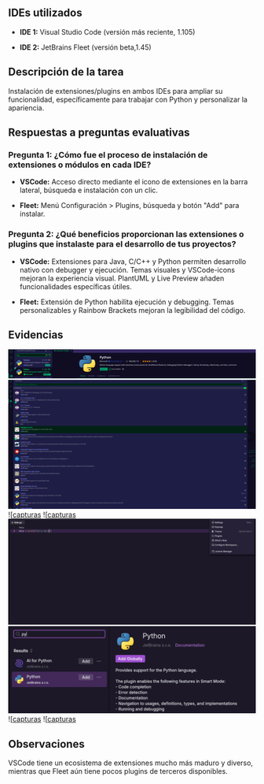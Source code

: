 
## IDEs utilizados

- **IDE 1:** Visual Studio Code (versión más reciente, 1.105)
    
- **IDE 2:** JetBrains Fleet (versión beta,1.45)
    

## Descripción de la tarea

Instalación de extensiones/plugins en ambos IDEs para ampliar su funcionalidad, específicamente para trabajar con Python y personalizar la apariencia.

## Respuestas a preguntas evaluativas

### Pregunta 1: ¿Cómo fue el proceso de instalación de extensiones o módulos en cada IDE?

- **VSCode:** Acceso directo mediante el icono de extensiones en la barra lateral, búsqueda e instalación con un clic.
    
- **Fleet:** Menú Configuración > Plugins, búsqueda y botón "Add" para instalar.
    

### Pregunta 2: ¿Qué beneficios proporcionan las extensiones o plugins que instalaste para el desarrollo de tus proyectos?

- **VSCode:** Extensiones para Java, C/C++ y Python permiten desarrollo nativo con debugger y ejecución. Temas visuales y VSCode-icons mejoran la experiencia visual. PlantUML y Live Preview añaden funcionalidades específicas útiles.
    
- **Fleet:** Extensión de Python habilita ejecución y debugging. Temas personalizables y Rainbow Brackets mejoran la legibilidad del código.
    

## Evidencias

![Extensiones](capturas/punto2_vscode_extensiones_marketplace.png.png)
![Extensiones](capturas/punto2_vscode_extensiones_instaladas.png.png)
![[capturas](punto2_vscode_extensiones_cambiotema.png.png)
![[capturas](punto2_vscode_extensiones_cambioiconos.png.png)
![Extensiones](capturas/punto2_fleet_extensiones_accesoplugins.png.png)
![Extensiones](capturas/punto2_fleet_extensiones_marketplace.png.png)
![[capturas](punto2_fleet_extensiones_instaladas.png.png)
![[capturas](punto2_fleet_extensiones_instaladas2.png.png)
## Observaciones

VSCode tiene un ecosistema de extensiones mucho más maduro y diverso, mientras que Fleet aún tiene pocos plugins de terceros disponibles.
